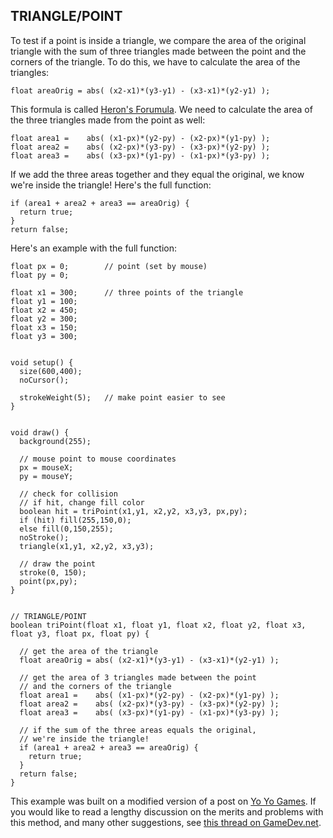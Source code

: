 ## TRIANGLE/POINT  
To test if a point is inside a triangle, we compare the area of the original triangle with the sum of three triangles made between the point and the corners of the triangle. To do this, we have to calculate the area of the triangles:

	float areaOrig = abs( (x2-x1)*(y3-y1) - (x3-x1)*(y2-y1) );

This formula is called [Heron's Forumula](http://en.wikipedia.org/wiki/Heron%27s_formula). We need to calculate the area of the three triangles made from the point as well:

	float area1 =    abs( (x1-px)*(y2-py) - (x2-px)*(y1-py) );
  	float area2 =    abs( (x2-px)*(y3-py) - (x3-px)*(y2-py) );
  	float area3 =    abs( (x3-px)*(y1-py) - (x1-px)*(y3-py) );

If we add the three areas together and they equal the original, we know we're inside the triangle! Here's the full function:

	if (area1 + area2 + area3 == areaOrig) {
	  return true;
	}
	return false;

Here's an example with the full function:

	float px = 0;        // point (set by mouse)
	float py = 0;

	float x1 = 300;      // three points of the triangle
	float y1 = 100;
	float x2 = 450;
	float y2 = 300;
	float x3 = 150;
	float y3 = 300;


	void setup() {
	  size(600,400);
	  noCursor();
	  
	  strokeWeight(5);   // make point easier to see
	}


	void draw() {
	  background(255);

	  // mouse point to mouse coordinates
	  px = mouseX;
	  py = mouseY;
	  
	  // check for collision
	  // if hit, change fill color
	  boolean hit = triPoint(x1,y1, x2,y2, x3,y3, px,py);
	  if (hit) fill(255,150,0);
	  else fill(0,150,255);
	  noStroke();
	  triangle(x1,y1, x2,y2, x3,y3);
	  
	  // draw the point
	  stroke(0, 150);
	  point(px,py);  
	}


	// TRIANGLE/POINT
	boolean triPoint(float x1, float y1, float x2, float y2, float x3, float y3, float px, float py) {
	  
	  // get the area of the triangle
	  float areaOrig = abs( (x2-x1)*(y3-y1) - (x3-x1)*(y2-y1) );
	  
	  // get the area of 3 triangles made between the point
	  // and the corners of the triangle
	  float area1 =    abs( (x1-px)*(y2-py) - (x2-px)*(y1-py) );
	  float area2 =    abs( (x2-px)*(y3-py) - (x3-px)*(y2-py) );
	  float area3 =    abs( (x3-px)*(y1-py) - (x1-px)*(y3-py) );
	  
	  // if the sum of the three areas equals the original, 
	  // we're inside the triangle!
	  if (area1 + area2 + area3 == areaOrig) {
	    return true;
	  }
	  return false;
	}

This example was built on a modified version of a post on [Yo Yo Games](http://gmc.yoyogames.com/index.php?showtopic=106307). If you would like to read a lengthy discussion on the merits and problems with this method, and many other suggestions, see [this thread on GameDev.net](http://www.gamedev.net/topic/295943-is-this-a-better-point-in-triangle-test-2d/).